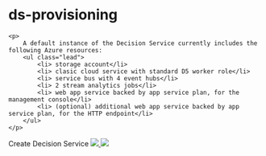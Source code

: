 # ds-provisioning
    <p>
        A default instance of the Decision Service currently includes the following Azure resources:
        <ul class="lead">
            <li> storage account</li>
            <li> clasic cloud service with standard D5 worker role</li>
            <li> service bus with 4 event hubs</li>
            <li> 2 stream analytics jobs</li>
            <li> web app service backed by app service plan, for the management console</li>
            <li> (optional) additional web app service backed by app service plan, for the HTTP endpoint</li>
        </ul>
    </p>

Create Decision Service <a href="https://portal.azure.com/#create/Microsoft.Template/uri/https%3A%2F%2Fraw.githubusercontent.com%2Fdanmelamed%2Fds-provisioning%2Fmaster%2Fazuredeploy.json" target="_blank">
    <img src="http://azuredeploy.net/deploybutton.png"/>
</a>
<a href="http://armviz.io/#/?load=https%3A%2F%2Fraw.githubusercontent.com%2Fdanmelamed%2Fds-provisioning%2Fmaster%2Fazuredeploy.json" target="_blank">
    <img src="http://armviz.io/visualizebutton.png"/>
</a>
